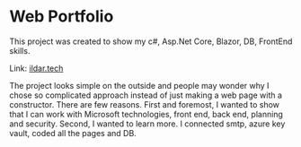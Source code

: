 Web Portfolio
===================================
This project was created to show my c#, Asp.Net Core, Blazor, DB, FrontEnd skills. 

Link: [ildar.tech](https://ildar.tech)

The project looks simple on the outside and people may wonder why I chose so complicated approach instead of just making a web page with a constructor. There are few reasons. First and foremost, I wanted to show that I can work with Microsoft technologies, front end, back end, planning and security. Second, I wanted to learn more. I connected smtp, azure key vault, coded all the pages and DB.